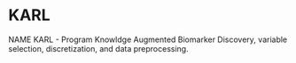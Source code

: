 # KARL
NAME
KARL - Program Knowldge Augmented Biomarker Discovery, variable selection, discretization, and data preprocessing.
